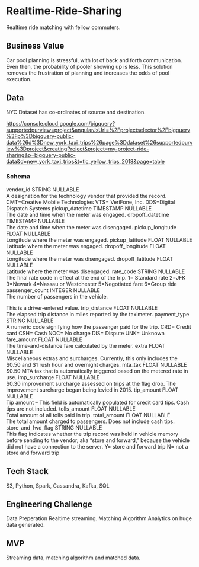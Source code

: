 # Realtime-Ride-Sharing
Realtime ride matching with fellow commuters.

## Business Value

Car pool planning is stressful, with lot of back and forth communication. Even then, the probability of pooler showing up is less. This solution removes the frustration of planning and increases the odds of pool execution.

## Data

NYC Dataset has co-ordinates of source and destination. 


https://console.cloud.google.com/bigquery?supportedpurview=project&angularJsUrl=%2Fprojectselector%2Fbigquery%3Fp%3Dbigquery-public-data%26d%3Dnew_york_taxi_trips%26page%3Ddataset%26supportedpurview%3Dproject&creatingProject&project=my-project-ride-sharing&p=bigquery-public-data&d=new_york_taxi_trips&t=tlc_yellow_trips_2018&page=table

### Schema

vendor_id	STRING	NULLABLE	
A designation for the technology vendor that provided the record.
CMT=Creative Mobile Technologies
VTS= VeriFone, Inc.
DDS=Digital Dispatch Systems
pickup_datetime	TIMESTAMP	NULLABLE	
The date and time when the meter was engaged.
dropoff_datetime	TIMESTAMP	NULLABLE	
The date and time when the meter was disengaged.
pickup_longitude	FLOAT	NULLABLE	
Longitude where the meter was engaged.
pickup_latitude	FLOAT	NULLABLE	
Latitude where the meter was engaged.
dropoff_longitude	FLOAT	NULLABLE	
Longitude where the meter was disengaged.
dropoff_latitude	FLOAT	NULLABLE	
Latitude where the meter was disengaged.
rate_code	STRING	NULLABLE	
The final rate code in effect at the end of the trip.
1= Standard rate
2=JFK
3=Newark
4=Nassau or Westchester
5=Negotiated fare
6=Group ride
passenger_count	INTEGER	NULLABLE	
The number of passengers in the vehicle.  

This is a driver-entered value.
trip_distance	FLOAT	NULLABLE	
The elapsed trip distance in miles reported by the taximeter.
payment_type	STRING	NULLABLE	
A numeric code signifying how the passenger paid for the trip. 
CRD= Credit card
CSH= Cash
NOC= No charge
DIS= Dispute
UNK= Unknown
fare_amount	FLOAT	NULLABLE	
The time-and-distance fare calculated by the meter.
extra	FLOAT	NULLABLE	
Miscellaneous extras and surcharges.  Currently, this only includes the $0.50 and $1 rush hour and overnight charges.
mta_tax	FLOAT	NULLABLE	
$0.50 MTA tax that is automatically triggered based on the metered rate in use.
imp_surcharge	FLOAT	NULLABLE	
$0.30 improvement surcharge assessed on trips at the flag drop. The improvement surcharge began being levied in 2015.
tip_amount	FLOAT	NULLABLE	
Tip amount – This field is automatically populated for credit card tips. Cash tips are not included.
tolls_amount	FLOAT	NULLABLE	
Total amount of all tolls paid in trip.
total_amount	FLOAT	NULLABLE	
The total amount charged to passengers. Does not include cash tips.
store_and_fwd_flag	STRING	NULLABLE	
This flag indicates whether the trip record was held in vehicle memory before sending to the vendor, aka “store and forward,” because the vehicle did not have a connection to the server. 
Y= store and forward trip
N= not a store and forward trip



## Tech Stack
S3, Python, Spark, Cassandra, Kafka, SQL


## Engineering Challenge

Data Preperation
Realtime streaming.
Matching Algorithm
Analytics on huge data generated.


## MVP

Streaming data, matching algorithm and matched data.
